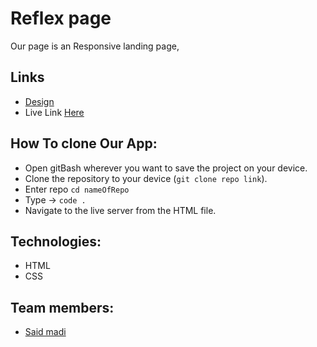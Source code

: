 # Reflex page
Our page is an Responsive landing page, 

## Links
* [Design](https://www.figma.com/file/sx5orKLY8z4JLpZyaeLnZc/Untitled?node-id=0%3A1)
* Live Link [Here](https://saeed99madi.github.io/Project01_CA_G12/)

## How To clone Our App:
* Open gitBash wherever you want to save the project on your device.
* Clone the repository to your device (`git clone repo link`).
* Enter repo `cd nameOfRepo`
* Type -> `code .`
* Navigate to the live server from the HTML file.

## Technologies:
* HTML
* CSS
## Team members:
* [Said madi](https://github.com/Saeed99Madi)
